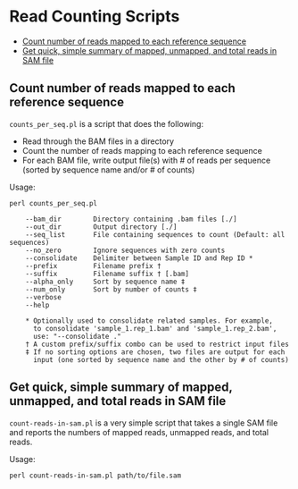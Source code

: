 # Read Counting Scripts

<!-- MarkdownTOC -->

- [Count number of reads mapped to each reference sequence](#count-number-of-reads-mapped-to-each-reference-sequence)
- [Get quick, simple summary of mapped, unmapped, and total reads in SAM file](#get-quick-simple-summary-of-mapped-unmapped-and-total-reads-in-sam-file)

<!-- /MarkdownTOC -->

## Count number of reads mapped to each reference sequence

`counts_per_seq.pl` is a script that does the following: 

- Read through the BAM files in a directory
- Count the number of reads mapping to each reference sequence
- For each BAM file, write output file(s) with # of reads per sequence (sorted by sequence name and/or # of counts)

Usage:

    perl counts_per_seq.pl

        --bam_dir        Directory containing .bam files [./]
        --out_dir        Output directory [./]
        --seq_list       File containing sequences to count (Default: all sequences)
        --no_zero        Ignore sequences with zero counts
        --consolidate    Delimiter between Sample ID and Rep ID *
        --prefix         Filename prefix †
        --suffix         Filename suffix † [.bam]
        --alpha_only     Sort by sequence name ‡
        --num_only       Sort by number of counts ‡
        --verbose
        --help

        * Optionally used to consolidate related samples. For example,
          to consolidate 'sample_1.rep_1.bam' and 'sample_1.rep_2.bam',
          use: "--consolidate ."
        † A custom prefix/suffix combo can be used to restrict input files
        ‡ If no sorting options are chosen, two files are output for each
          input (one sorted by sequence name and the other by # of counts)

## Get quick, simple summary of mapped, unmapped, and total reads in SAM file

`count-reads-in-sam.pl` is a very simple script that takes a single SAM file and reports the numbers of mapped reads, unmapped reads, and total reads.

Usage:

    perl count-reads-in-sam.pl path/to/file.sam
